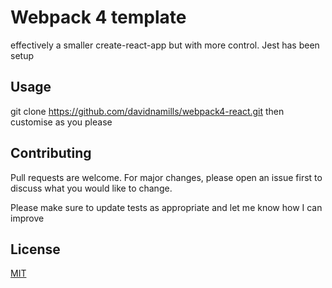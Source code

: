 # Webpack 4 template
effectively a smaller create-react-app but with more control.
Jest has been setup

## Usage
git clone https://github.com/davidnamills/webpack4-react.git
then customise as you please

## Contributing
Pull requests are welcome. For major changes, please open an issue first to discuss what you would like to change.

Please make sure to update tests as appropriate and let me know how I can improve

## License
[MIT](https://choosealicense.com/licenses/mit/)
